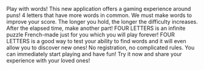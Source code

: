 Play with words!
This new application offers a gaming experience around puns!
4 letters that have more words in common.
We must make words to improve your score. The longer you hold, the longer the difficulty increases.
After the elapsed time, make another part! FOUR LETTERS is an infinite puzzle French-made just for you which you will play forever!
FOUR LETTERS is a good way to test your ability to find words and it will even allow you to discover new ones!
No registration, no complicated rules. You can immediately start playing and have fun!
Try it now and share your experience with your loved ones!
